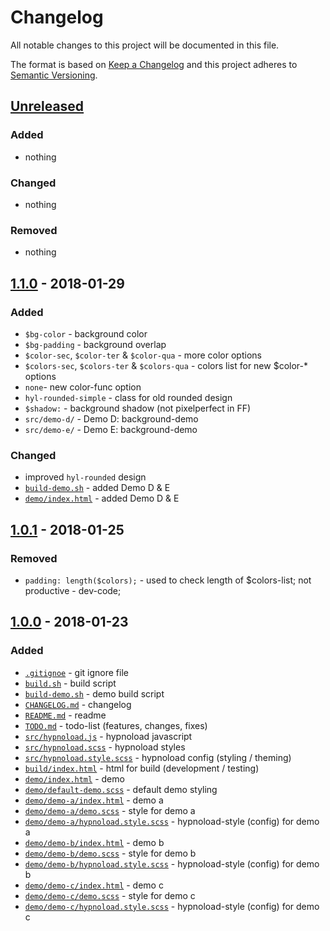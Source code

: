 # Changelog

All notable changes to this project will be documented in this file.

The format is based on [Keep a Changelog](http://keepachangelog.com/en/1.0.0/)
and this project adheres to [Semantic Versioning](http://semver.org/spec/v2.0.0.html).

## [Unreleased]

### Added
- nothing

### Changed
- nothing

### Removed
- nothing

## [1.1.0] - 2018-01-29
### Added
- `$bg-color` -  background color
- `$bg-padding` - background overlap
- `$color-sec`, `$color-ter` & `$color-qua` - more color options
- `$colors-sec`, `$colors-ter` & `$colors-qua` - colors list for new $color-* options
- `none`- new color-func option
- `hyl-rounded-simple` - class for old rounded design
- `$shadow:` - background shadow (not pixelperfect in FF)
- `src/demo-d/` - Demo D: background-demo
- `src/demo-e/` - Demo E: background-demo

### Changed
- improved `hyl-rounded` design
- [`build-demo.sh`](./build-demo.sh) - added Demo D & E
- [`demo/index.html`](./src/demo/index.html) - added Demo D & E


## [1.0.1] - 2018-01-25
### Removed
- `padding: length($colors);` - used to check length of $colors-list; not productive - dev-code;

## [1.0.0] - 2018-01-23
### Added
- [`.gitignoe`](./.gitignore) - git ignore file
- [`build.sh`](./build.sh) - build script
- [`build-demo.sh`](./build-demo.sh) - demo build script
- [`CHANGELOG.md`](./CHANGELOG.md) - changelog
- [`README.md`](./README.md) - readme
- [`TODO.md`](./TODO.md) - todo-list (features, changes, fixes)
- [`src/hypnoload.js`](./src/hypnoload.js) - hypnoload javascript
- [`src/hypnoload.scss`](./src/hypnoload.scss) - hypnoload styles
- [`src/hypnoload.style.scss`](./src/hypnoload.style.scss) - hypnoload config (styling / theming)
- [`build/index.html`](./src/build/index.html) - html for build (development / testing)
- [`demo/index.html`](./src/demo/index.html) - demo
- [`demo/default-demo.scss`](./src/demo/default-demo.scss) - default demo styling
- [`demo/demo-a/index.html`](./src/demo/demo-a/index.html) - demo a
- [`demo/demo-a/demo.scss`](./src/demo/demo-a/demo.scss) - style for demo a
- [`demo/demo-a/hypnoload.style.scss`](./src/demo/demo-a/hypnoload.style.scss) - hypnoload-style (config) for demo a
- [`demo/demo-b/index.html`](./src/demo/demo-b/index.html) - demo b
- [`demo/demo-b/demo.scss`](./src/demo/demo-b/demo.scss) - style for demo b
- [`demo/demo-b/hypnoload.style.scss`](./src/demo/demo-b/hypnoload.style.scss) - hypnoload-style (config) for demo b
- [`demo/demo-c/index.html`](./src/demo/demo-c/index.html) - demo c
- [`demo/demo-c/demo.scss`](./src/demo/demo-c/demo.scss) - style for demo c
- [`demo/demo-c/hypnoload.style.scss`](./src/demo/demo-c/hypnoload.style.scss) - hypnoload-style (config) for demo c

[Unreleased]: https://github.com/fr33kvanderwand/hypnoload/compare/master...develop
[1.1.0]: https://github.com/fr33kvanderwand/hypnoload/compare/v1.0.1...v1.1.0
[1.0.1]: https://github.com/fr33kvanderwand/hypnoload/compare/v1.0.0...v1.0.1
[1.0.0]: https://github.com/fr33kvanderwand/hypnoload/tree/v1.0.0